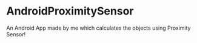 # AndroidProximitySensor
An Android App made by me which calculates the objects using Proximity Sensor!
